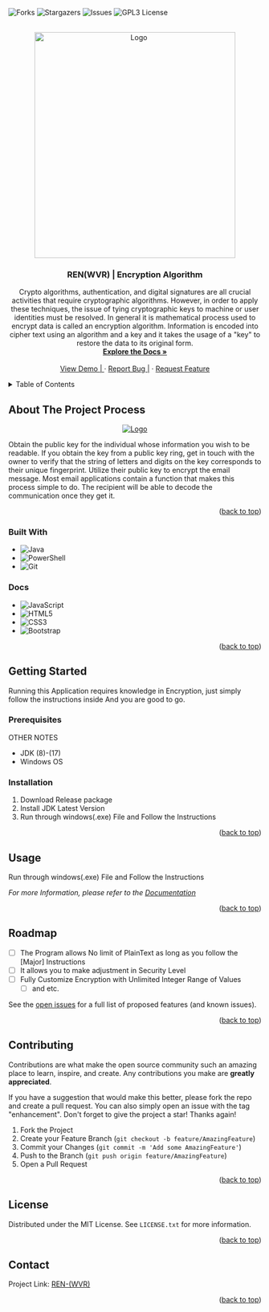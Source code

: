 <!-- Improved & Read Documentation to top link: See: https://ghostpoltergeist.github.io/REN-WVR -->
<a name="Documentation"></a>
![Forks](https://img.shields.io/github/forks/GhostPoltergeist/REN-WVR?style=for-the-badge)
![Stargazers](https://img.shields.io/github/stars/GhostPoltergeist/REN-WVR?style=for-the-badge)
![Issues](https://img.shields.io/github/issues/GhostPoltergeist/REN-WVR?style=for-the-badge)
![GPL3 License](https://img.shields.io/github/license/GhostPoltergeist/REN-WVR?style=for-the-badge)

<!-- PROJECT LOGO -->
<br />
<div align="center">
  <a href="https://github.com/GhostPoltergeist/REN-WVR)">
    <img src="https://iili.io/UN6gGj.md.png" alt="Logo" width="400" height="450">
  </a>
<h3 align="center">REN(WVR) | Encryption Algorithm</h3>

  <p align="center">
    Crypto algorithms, authentication, and digital signatures are all crucial activities that require cryptographic algorithms. However, 
    in order to apply these techniques, the issue of tying cryptographic keys to machine or user identities must be resolved. In general
    it is mathematical process used to encrypt data is called an encryption algorithm. Information is encoded into cipher text using an algorithm and a key
    and it takes the usage of a "key" to restore the data to its original form.
    <br />
    <a href="https://ghostpoltergeist.github.io/REN-WVR"><strong>Explore the Docs »</strong></a>
    <br />
    <br />
    <a href="https://github.com/GhostPoltergeist/REN-WVR">View Demo | </a>
    ·
    <a href="https://github.com/GhostPoltergeist/REN-WVR/issues">Report Bug |</a>
    ·
    <a href="https://github.com/GhostPoltergeist/REN-WVR/issues">Request Feature </a>
  </p>
</div>


<!-- TABLE OF CONTENTS -->
<details>
  <summary>Table of Contents</summary>
  <ol>
    <li>
      <a href="#about-the-project">About The Project</a>
      <ul>
        <li><a href="#built-with">Built With</a></li>
      </ul>
    </li>
    <li>
      <a href="#getting-started">Getting Started</a>
      <ul>
        <li><a href="#prerequisites">Prerequisites</a></li>
        <li><a href="#installation">Installation</a></li>
      </ul>
    </li>
    <li><a href="#usage">Usage</a></li>
    <li><a href="#roadmap">Roadmap</a></li>
    <li><a href="#contributing">Contributing</a></li>
    <li><a href="#license">License</a></li>
    <li><a href="#contact">Contact</a></li>
    <li><a href="#acknowledgments">Acknowledgments</a></li>
  </ol>
</details>



<!-- ABOUT THE PROJECT -->
## About The Project Process
<div align="center">
  <a href="https://github.com/GhostPoltergeist/REN-WVR)">
    <img src="https://iili.io/UNiDrv.md.png" alt="Logo">
  </a>
</div>

Obtain the public key for the individual whose information you wish to be readable. If you obtain the key from a public key ring, get in touch with the owner to verify that the string of letters and digits on the key corresponds to their unique fingerprint. Utilize their public key to encrypt the email message. Most email applications contain a function that makes this process simple to do. The recipient will be able to decode the communication once they get it.

<p align="right">(<a href="#readme-top">back to top</a>)</p>



### Built With

* ![Java](https://img.shields.io/badge/java-%23ED8B00.svg?style=for-the-badge&logo=java&logoColor=white)
* ![PowerShell](https://img.shields.io/badge/PowerShell-%235391FE.svg?style=for-the-badge&logo=powershell&logoColor=white)
* ![Git](https://img.shields.io/badge/git-%23F05033.svg?style=for-the-badge&logo=git&logoColor=white)

### Docs

* ![JavaScript](https://img.shields.io/badge/javascript-%23323330.svg?style=for-the-badge&logo=javascript&logoColor=%23F7DF1E)
* ![HTML5](https://img.shields.io/badge/html5-%23E34F26.svg?style=for-the-badge&logo=html5&logoColor=white)
* ![CSS3](https://img.shields.io/badge/css3-%231572B6.svg?style=for-the-badge&logo=css3&logoColor=white)
* ![Bootstrap](https://img.shields.io/badge/bootstrap-%23563D7C.svg?style=for-the-badge&logo=bootstrap&logoColor=white)

<p align="right">(<a href="#readme-top">back to top</a>)</p>

<!-- GETTING STARTED -->
## Getting Started

Running this Application requires knowledge in Encryption, just simply follow the instructions inside 
And you are good to go.

### Prerequisites

OTHER NOTES
* JDK (8)-(17)
* Windows OS

### Installation

1. Download Release package
2. Install JDK Latest Version
3. Run through windows(.exe) File and Follow the Instructions

<p align="right">(<a href="#readme-top">back to top</a>)</p>

<!-- USAGE EXAMPLES -->
## Usage

Run through windows(.exe) File and Follow the Instructions

_For more Information, please refer to the [Documentation](https://ghostpoltergeist.github.io/REN-WVR)_

<p align="right">(<a href="#readme-top">back to top</a>)</p>

<!-- ROADMAP -->
## Roadmap

- [ ] The Program allows No limit of PlainText as long as you follow the [Major] Instructions
- [ ] It allows you to make adjustment in Security Level
- [ ] Fully Customize Encryption with Unlimited Integer Range of Values
    - [ ] and etc.

See the [open issues](https://github.com/GhostPoltergeist/REN-WVR/issues) for a full list of proposed features (and known issues).

<p align="right">(<a href="#readme-top">back to top</a>)</p>


<!-- CONTRIBUTING -->
## Contributing

Contributions are what make the open source community such an amazing place to learn, inspire, and create. Any contributions you make are **greatly appreciated**.

If you have a suggestion that would make this better, please fork the repo and create a pull request. You can also simply open an issue with the tag "enhancement".
Don't forget to give the project a star! Thanks again!

1. Fork the Project
2. Create your Feature Branch (`git checkout -b feature/AmazingFeature`)
3. Commit your Changes (`git commit -m 'Add some AmazingFeature'`)
4. Push to the Branch (`git push origin feature/AmazingFeature`)
5. Open a Pull Request

<p align="right">(<a href="#readme-top">back to top</a>)</p>



<!-- LICENSE -->
## License

Distributed under the MIT License. See `LICENSE.txt` for more information.

<p align="right">(<a href="#readme-top">back to top</a>)</p>

<!-- CONTACT -->
## Contact

Project Link: [REN-(WVR)](https://github.com/GhostPoltergeist/REN-WVR)

<p align="right">(<a href="#readme-top">back to top</a>)</p>
